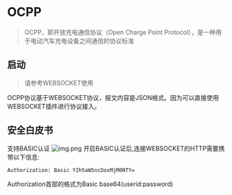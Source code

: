 # OCPP
> OCPP，即开放充电通信协议（Open Charge Point Protocol），是一种用于电动汽车充电设备之间通信的协议标准

## 启动
> 请参考WEBSOCKET使用

OCPP协议基于WEBSOCKET协议，报文内容是JSON格式。因为可以直接使用WEBSOCKET插件进行协议接入。

## 安全白皮书

支持BASIC认证
![img.png](@site/static/images/protocol/ocpp/img.png)
开启BASIC认证后,连接WEBSOCKET的HTTP需要携带以下信息:
```TEXT
Authorization: Basic Y2h5aW5ncDoxMjM0NTY=
```
Authorization首部的格式为Basic base64(userid:password)


